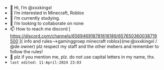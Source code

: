 - 👋 Hi, I’m @xxxkingxl
- 👀 I’m interested in Minecraft, Roblox
- 🌱 I’m currently studying.
- 💞️ I’m looking to collaborate on none
- 📫 How to reach me discord [ https://discord.com/channels/656946918781616189/657650360038719500 ]{ info and rules-->gaminggroep minecraft roblox}(me:@xxxkingxl / @de owner)
plz respect my staff and the other mebers and remember to follow the rules!
- 🔡 plz if you mention me, plz. do not use capital letters in my name, thx.
 - `last edited: 11-April-2024 23:03`
<!---
xxxkingxl/xxxkingxl is a ✨ special ✨ repository because its `README.md` (this file) appears on your GitHub profile.
You can click the Preview link to take a look at your changes.
--->
